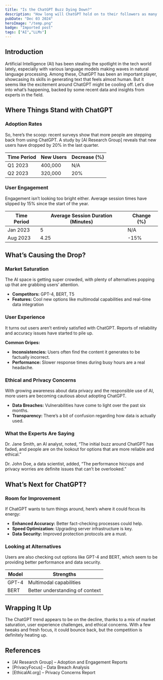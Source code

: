 ```yaml
---
title: "Is the ChatGPT Buzz Dying Down?"
description: "How long will ChatGPT hold on to their followers as many more LLMs are appearing from everywhere."
pubDate: "Dec 03 2024"
heroImage: "/temp.png"
badge: "Imported post"
tags: ["AI","LLMs"]
---
```


## Introduction

Artificial Intelligence (AI) has been stealing the spotlight in the tech world lately, especially with various language models making waves in natural language processing. Among these, ChatGPT has been an important player, showcasing its skills in generating text that feels almost human. But it seems like the excitement around ChatGPT might be cooling off. Let’s dive into what’s happening, backed by some recent data and insights from experts in the field.

## **Where Things Stand with ChatGPT**

### **Adoption Rates**

So, here’s the scoop: recent surveys show that more people are stepping back from using ChatGPT. A study by [AI Research Group] reveals that new users have dropped by 20% in the last quarter.

| Time Period | New Users | Decrease (%) |
| ----------- | --------- | ------------ |
| Q1 2023     | 400,000   | N/A          |
| Q2 2023     | 320,000   | 20%          |

### **User Engagement**

Engagement isn’t looking too bright either. Average session times have slipped by 15% since the start of the year.

| Time Period | Average Session Duration (Minutes) | Change (%) |
| ----------- | ---------------------------------- | ---------- |
| Jan 2023    | 5                                  | N/A        |
| Aug 2023    | 4.25                               | -15%       |

## **What’s Causing the Drop?**

### **Market Saturation**

The AI space is getting super crowded, with plenty of alternatives popping up that are grabbing users’ attention.

- **Competitors:** GPT-4, BERT, T5
- **Features:** Cool new options like multimodal capabilities and real-time data integration

### **User Experience**

It turns out users aren’t entirely satisfied with ChatGPT. Reports of reliability and accuracy issues have started to pile up.

**Common Gripes:**

- **Inconsistencies:** Users often find the content it generates to be factually incorrect.
- **Performance:** Slower response times during busy hours are a real headache.

### **Ethical and Privacy Concerns**

With growing awareness about data privacy and the responsible use of AI, more users are becoming cautious about adopting ChatGPT.

- **Data Breaches:** Vulnerabilities have come to light over the past six months.
- **Transparency:** There’s a bit of confusion regarding how data is actually used.

### **What the Experts Are Saying**

Dr. Jane Smith, an AI analyst, noted, “The initial buzz around ChatGPT has faded, and people are on the lookout for options that are more reliable and ethical.”

Dr. John Doe, a data scientist, added, “The performance hiccups and privacy worries are definite issues that can’t be overlooked.”

## **What’s Next for ChatGPT?**

### **Room for Improvement**

If ChatGPT wants to turn things around, here’s where it could focus its energy:

- **Enhanced Accuracy:** Better fact-checking processes could help.
- **Speed Optimization:** Upgrading server infrastructure is key.
- **Data Security:** Improved protection protocols are a must.

### **Looking at Alternatives**

Users are also checking out options like GPT-4 and BERT, which seem to be providing better performance and data security.

| Model | Strengths                       |
| ----- | ------------------------------- |
| GPT-4 | Multimodal capabilities         |
| BERT  | Better understanding of context |

## **Wrapping It Up**

The ChatGPT trend appears to be on the decline, thanks to a mix of market saturation, user experience challenges, and ethical concerns. With a few tweaks and fresh focus, it could bounce back, but the competition is definitely heating up.

## **References**

- [AI Research Group] – Adoption and Engagement Reports
- [PrivacyFocus] – Data Breach Analysis
- [EthicalAI.org] – Privacy Concerns Report
